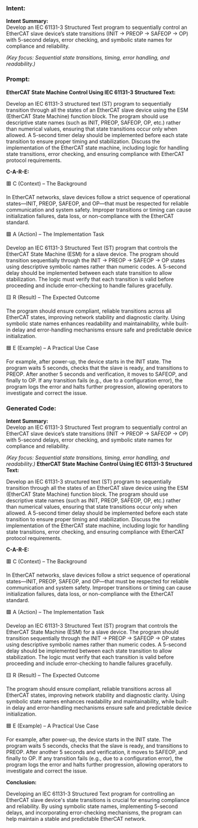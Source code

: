 ### Intent:
**Intent Summary:**  
Develop an IEC 61131-3 Structured Text program to sequentially control an EtherCAT slave device’s state transitions (INIT → PREOP → SAFEOP → OP) with 5-second delays, error checking, and symbolic state names for compliance and reliability.  

*(Key focus: Sequential state transitions, timing, error handling, and readability.)*

### Prompt:
**EtherCAT State Machine Control Using IEC 61131-3 Structured Text:**

Develop an IEC 61131-3 structured text (ST) program to sequentially transition through all the states of an EtherCAT slave device using the ESM (EtherCAT State Machine) function block. The program should use descriptive state names (such as INIT, PREOP, SAFEOP, OP, etc.) rather than numerical values, ensuring that state transitions occur only when allowed. A 5-second timer delay should be implemented before each state transition to ensure proper timing and stabilization. Discuss the implementation of the EtherCAT state machine, including logic for handling state transitions, error checking, and ensuring compliance with EtherCAT protocol requirements.

**C-A-R-E:**

🟥 C (Context) – The Background

In EtherCAT networks, slave devices follow a strict sequence of operational states—INIT, PREOP, SAFEOP, and OP—that must be respected for reliable communication and system safety. Improper transitions or timing can cause initialization failures, data loss, or non-compliance with the EtherCAT standard.

🟩 A (Action) – The Implementation Task

Develop an IEC 61131-3 Structured Text (ST) program that controls the EtherCAT State Machine (ESM) for a slave device. The program should transition sequentially through the INIT → PREOP → SAFEOP → OP states using descriptive symbolic names rather than numeric codes. A 5-second delay should be implemented between each state transition to allow stabilization. The logic must verify that each transition is valid before proceeding and include error-checking to handle failures gracefully.

🟨 R (Result) – The Expected Outcome

The program should ensure compliant, reliable transitions across all EtherCAT states, improving network stability and diagnostic clarity. Using symbolic state names enhances readability and maintainability, while built-in delay and error-handling mechanisms ensure safe and predictable device initialization.

🟦 E (Example) – A Practical Use Case

For example, after power-up, the device starts in the INIT state. The program waits 5 seconds, checks that the slave is ready, and transitions to PREOP. After another 5 seconds and verification, it moves to SAFEOP, and finally to OP. If any transition fails (e.g., due to a configuration error), the program logs the error and halts further progression, allowing operators to investigate and correct the issue.

### Generated Code:
**Intent Summary:**  
Develop an IEC 61131-3 Structured Text program to sequentially control an EtherCAT slave device’s state transitions (INIT → PREOP → SAFEOP → OP) with 5-second delays, error checking, and symbolic state names for compliance and reliability.  

*(Key focus: Sequential state transitions, timing, error handling, and readability.)*
**EtherCAT State Machine Control Using IEC 61131-3 Structured Text:**

Develop an IEC 61131-3 structured text (ST) program to sequentially transition through all the states of an EtherCAT slave device using the ESM (EtherCAT State Machine) function block. The program should use descriptive state names (such as INIT, PREOP, SAFEOP, OP, etc.) rather than numerical values, ensuring that state transitions occur only when allowed. A 5-second timer delay should be implemented before each state transition to ensure proper timing and stabilization. Discuss the implementation of the EtherCAT state machine, including logic for handling state transitions, error checking, and ensuring compliance with EtherCAT protocol requirements.

**C-A-R-E:**

🟥 C (Context) – The Background

In EtherCAT networks, slave devices follow a strict sequence of operational states—INIT, PREOP, SAFEOP, and OP—that must be respected for reliable communication and system safety. Improper transitions or timing can cause initialization failures, data loss, or non-compliance with the EtherCAT standard.

🟩 A (Action) – The Implementation Task

Develop an IEC 61131-3 Structured Text (ST) program that controls the EtherCAT State Machine (ESM) for a slave device. The program should transition sequentially through the INIT → PREOP → SAFEOP → OP states using descriptive symbolic names rather than numeric codes. A 5-second delay should be implemented between each state transition to allow stabilization. The logic must verify that each transition is valid before proceeding and include error-checking to handle failures gracefully.

🟨 R (Result) – The Expected Outcome

The program should ensure compliant, reliable transitions across all EtherCAT states, improving network stability and diagnostic clarity. Using symbolic state names enhances readability and maintainability, while built-in delay and error-handling mechanisms ensure safe and predictable device initialization.

🟦 E (Example) – A Practical Use Case

For example, after power-up, the device starts in the INIT state. The program waits 5 seconds, checks that the slave is ready, and transitions to PREOP. After another 5 seconds and verification, it moves to SAFEOP, and finally to OP. If any transition fails (e.g., due to a configuration error), the program logs the error and halts further progression, allowing operators to investigate and correct the issue.

**Conclusion:**

Developing an IEC 61131-3 Structured Text program for controlling an EtherCAT slave device's state transitions is crucial for ensuring compliance and reliability. By using symbolic state names, implementing 5-second delays, and incorporating error-checking mechanisms, the program can help maintain a stable and predictable EtherCAT network.
